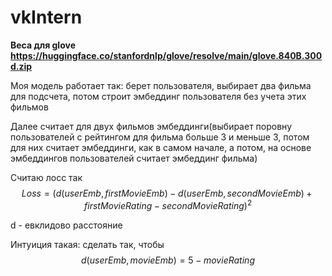 # vkIntern

**Веса для glove https://huggingface.co/stanfordnlp/glove/resolve/main/glove.840B.300d.zip**

Моя модель работает так: берет пользователя, выбирает два фильма для подсчета, потом строит эмбеддинг пользователя без учета этих фильмов

Далее считает для двух фильмов эмбеддинги(выбирает поровну пользователей с рейтингом для фильма больше 3 и меньше 3, потом для них считает эмбеддинги, как в самом начале, а потом, на основе эмбеддингов пользователей считает эмбеддинг фильма)

Считаю лосс так $$Loss = (d(userEmb, firstMovieEmb) - d(userEmb, secondMovieEmb) + firstMovieRating - secondMovieRating)^2$$

d - евклидово расстояние

Интуиция такая: сделать так, чтобы $$d(userEmb, movieEmb) = 5 - movieRating$$
